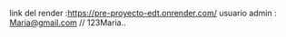 link del render :https://pre-proyecto-edt.onrender.com/
usuario admin : Maria@gmail.com  // 123Maria..
